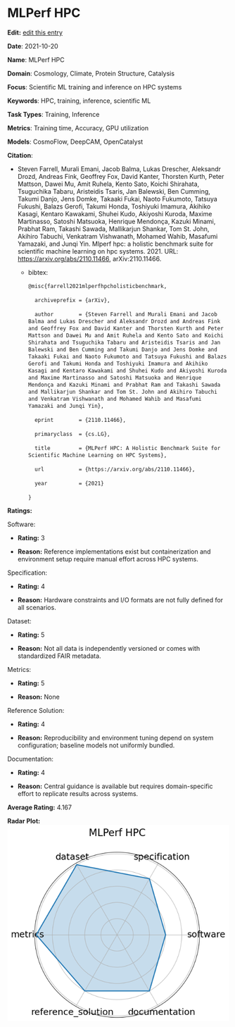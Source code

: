 # MLPerf HPC


**Edit:** [edit this entry](https://github.com/mlcommons-science/benchmark/tree/main/source)


**Date**: 2021-10-20


**Name**: MLPerf HPC


**Domain**: Cosmology, Climate, Protein Structure, Catalysis


**Focus**: Scientific ML training and inference on HPC systems


**Keywords**: HPC, training, inference, scientific ML


**Task Types**: Training, Inference


**Metrics**: Training time, Accuracy, GPU utilization


**Models**: CosmoFlow, DeepCAM, OpenCatalyst


**Citation**:


- Steven Farrell, Murali Emani, Jacob Balma, Lukas Drescher, Aleksandr Drozd, Andreas Fink, Geoffrey Fox, David Kanter, Thorsten Kurth, Peter Mattson, Dawei Mu, Amit Ruhela, Kento Sato, Koichi Shirahata, Tsuguchika Tabaru, Aristeidis Tsaris, Jan Balewski, Ben Cumming, Takumi Danjo, Jens Domke, Takaaki Fukai, Naoto Fukumoto, Tatsuya Fukushi, Balazs Gerofi, Takumi Honda, Toshiyuki Imamura, Akihiko Kasagi, Kentaro Kawakami, Shuhei Kudo, Akiyoshi Kuroda, Maxime Martinasso, Satoshi Matsuoka, Henrique Mendonça, Kazuki Minami, Prabhat Ram, Takashi Sawada, Mallikarjun Shankar, Tom St. John, Akihiro Tabuchi, Venkatram Vishwanath, Mohamed Wahib, Masafumi Yamazaki, and Junqi Yin. Mlperf hpc: a holistic benchmark suite for scientific machine learning on hpc systems. 2021. URL: https://arxiv.org/abs/2110.11466, arXiv:2110.11466.

  - bibtex:
      ```
      @misc{farrell2021mlperfhpcholisticbenchmark,

        archiveprefix = {arXiv},

        author        = {Steven Farrell and Murali Emani and Jacob Balma and Lukas Drescher and Aleksandr Drozd and Andreas Fink and Geoffrey Fox and David Kanter and Thorsten Kurth and Peter Mattson and Dawei Mu and Amit Ruhela and Kento Sato and Koichi Shirahata and Tsuguchika Tabaru and Aristeidis Tsaris and Jan Balewski and Ben Cumming and Takumi Danjo and Jens Domke and Takaaki Fukai and Naoto Fukumoto and Tatsuya Fukushi and Balazs Gerofi and Takumi Honda and Toshiyuki Imamura and Akihiko Kasagi and Kentaro Kawakami and Shuhei Kudo and Akiyoshi Kuroda and Maxime Martinasso and Satoshi Matsuoka and Henrique Mendonça and Kazuki Minami and Prabhat Ram and Takashi Sawada and Mallikarjun Shankar and Tom St. John and Akihiro Tabuchi and Venkatram Vishwanath and Mohamed Wahib and Masafumi Yamazaki and Junqi Yin},

        eprint        = {2110.11466},

        primaryclass  = {cs.LG},

        title         = {MLPerf HPC: A Holistic Benchmark Suite for Scientific Machine Learning on HPC Systems},

        url           = {https://arxiv.org/abs/2110.11466},

        year          = {2021}

      }

      ```

**Ratings:**


Software:


  - **Rating:** 3


  - **Reason:** Reference implementations exist but containerization and environment setup require manual effort across HPC systems. 


Specification:


  - **Rating:** 4


  - **Reason:** Hardware constraints and I/O formats are not fully defined for all scenarios. 


Dataset:


  - **Rating:** 5


  - **Reason:** Not all data is independently versioned or comes with standardized FAIR metadata. 


Metrics:


  - **Rating:** 5


  - **Reason:** None 


Reference Solution:


  - **Rating:** 4


  - **Reason:** Reproducibility and environment tuning depend on system configuration; baseline models not uniformly bundled. 


Documentation:


  - **Rating:** 4


  - **Reason:** Central guidance is available but requires domain-specific effort to replicate results across systems. 


**Average Rating:** 4.167


**Radar Plot:**
 ![Mlperf Hpc radar plot](../../tex/images/mlperf_hpc_radar.png)